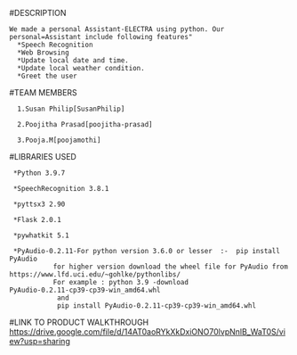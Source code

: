#DESCRIPTION

    We made a personal Assistant-ELECTRA using python. Our personal=Assistant include following features"
      *Speech Recognition
      *Web Browsing
      *Update local date and time.
      *Update local weather condition.
      *Greet the user
 
#TEAM MEMBERS

      1.Susan Philip[SusanPhilip]
   
      2.Poojitha Prasad[poojitha-prasad]
   
      3.Pooja.M[poojamothi]


 #LIBRARIES USED

     *Python 3.9.7

     *SpeechRecognition 3.8.1

     *pyttsx3 2.90 

     *Flask 2.0.1

     *pywhatkit 5.1

     *PyAudio-0.2.11-For python version 3.6.0 or lesser  :-  pip install PyAudio
               for higher version download the wheel file for PyAudio from https://www.lfd.uci.edu/~gohlke/pythonlibs/
               For example : python 3.9 -download PyAudio‑0.2.11‑cp39‑cp39‑win_amd64.whl
                and
                pip install PyAudio‑0.2.11‑cp39‑cp39‑win_amd64.whl 
  
 
                
#LINK TO PRODUCT WALKTHROUGH
  https://drive.google.com/file/d/14AT0aoRYkXkDxiONO70lvpNnlB_WaT0S/view?usp=sharing
